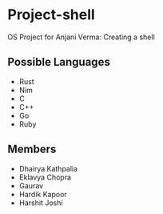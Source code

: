 # Project-shell

OS Project for Anjani Verma: Creating a shell

## Possible Languages

- Rust
- Nim
- C
- C++
- Go
- Ruby

## Members

- Dhairya Kathpalia
- Eklavya Chopra
- Gaurav
- Hardik Kapoor
- Harshit Joshi